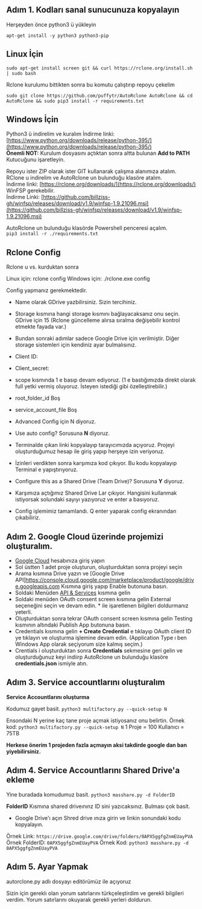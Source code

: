 Adım 1. Kodları sanal sunucunuza kopyalayın
---------------------------------
Herşeyden önce python3 ü yükleyin
```
apt-get install -y python3 python3-pip
```

**Linux İçin**
---------------------------------
```
sudo apt-get install screen git && curl https://rclone.org/install.sh | sudo bash
```
Rclone kurulumu bittikten sonra bu komutu çalıştırıp repoyu çekelim
```
sudo git clone https://github.com/puffytr/AutoRclone AutoRclone && cd AutoRclone && sudo pip3 install -r requirements.txt
```
**Windows İçin**
---------------------------------
Python3 ü indirelim ve kuralım
İndirme linki: [https://www.python.org/downloads/release/python-395/](https://www.python.org/downloads/release/python-395/)<br />
**Önemli NOT:** Kurulum dosyasını açtıktan sonra altta bulunan **Add to PATH** Kutucuğunu işaretleyin.

Repoyu ister ZIP olarak ister GIT kullanarak çalışma alanımıza atalım.<br />
RClone u indirelim ve AutoRclone un bulunduğu klasöre atalım.<br />
İndirme linki: [https://rclone.org/downloads/](https://rclone.org/downloads/)<br />
WinFSP gerekebilir.<br />
İndirme Linki: [https://github.com/billziss-gh/winfsp/releases/download/v1.9/winfsp-1.9.21096.msi](https://github.com/billziss-gh/winfsp/releases/download/v1.9/winfsp-1.9.21096.msi)<br />

AutoRclone un bulunduğu klasörde Powershell penceresi açalım.<br />
`pip3 install -r ./requirements.txt`

**Rclone Config**
---------------------------------

Rclone u vs. kurduktan sonra 

Linux için: rclone config
Windows için: ./rclone.exe config

Config yapmanız gerekmektedir.

* Name olarak GDrive yazbilirsiniz. Sizin tercihiniz.
* Storage kısmına hangi storage kısmını bağlayacaksanız onu seçin. GDrive için 15 (Rclone güncelleme alırsa sıralma değişebilir kontrol etmekte fayada var.)


* Bundan sonraki adımlar sadece Google Drive için verilmiştir. Diğer storage sistemleri için kendiniz ayar bulmalısınız.

* Client ID:
* Client_secret:
* scope kısmında 1 e basıp devam ediyoruz. (1 e bastığımızda direkt olarak full yetki vermiş oluyoruz. İsteyen istediği gibi özelleştirebilir.)
* root_folder_id Boş
* service_account_file Boş
* Advanced Config için N diyoruz.
* Use auto config? Sorusuna **N** diyoruz.
* Terminalde çıkan linki kopyalayıp tarayıcımızda açıyoruz. Projeyi oluşturduğumuz hesap ile giriş yapıp herşeye izin veriyoruz.
* İzinleri verdikten sonra karşımıza kod çıkıyor. Bu kodu kopyalayıp Terminal e yapıştırıyoruz.
* Configure this as a Shared Drive (Team Drive)? Sorusuna **Y** diyoruz.
* Karşımıza açtığımız Shared Drive Lar çıkıyor. Hangisini kullanmak istiyorsak solundaki sayıyı yazıyoruz ve enter a basıyoruz.
* Config işlemimiz tamamlandı. Q enter yaparak config ekranından çıkabiliriz.


Adım 2. Google Cloud üzerinde projemizi oluşturalım.
---------------------------------
* [Google Cloud](https://console.cloud.google.com/) hesabınıza giriş yapın
* Sol üstten 1 adet proje oluşturun, oluştuırduktan sonra projeyi seçin
* Arama kısmına Drive yazın ve [Google Drive API]https://console.cloud.google.com/marketplace/product/google/drive.googleapis.com Kısmına giriş yapıp Enable butonuna basın.
* Soldaki Menüden [API & Services](https://console.cloud.google.com/apis/dashboard) kısmına gelin
* Soldaki menüden OAuth consent screen kısmına gelin External seçeneğini seçin ve devam edin. * ile işaretlenen bilgileri doldurmanız yeterli.
* Oluşturduktan sonra tekrar OAuth consent screen kısmına gelin Testing kısmının altındaki Publish App butonuna basın.
* Credentials kısmına gelin **+ Create Credential** e tıklayıp OAuth client ID ye tıklayın ve oluşturma işlemine devam edin. (Application Type ı ben Windows App olarak seçiyorum size kalmış seçim.)
* Crentials i oluşturduktan sonra **Credentials** sekmesine geri gelin ve oluşturduğunuz keyi indiirp AutoRclone un bulunduğu klasöre **credentials.json** ismiyle atın.
 
Adım 3. Service accountlarını oluşturalım
---------------------------------

**Service Accountlarını oluşturma**

Kodumuz gayet basit.
`python3 multifactory.py --quick-setup N`

Ensondaki N yerine kaç tane proje açmak istiyosanız onu belirtin.
Örnek kod:  `python3 multifactory.py --quick-setup N`
1 Proje = 100 Kullanıcı = 75TB

**Herkese önerim 1 projeden fazla açmayın aksi takdirde google dan ban yiyebilirsiniz.**

Adım 4. Service Accountlarını Shared Drive'a ekleme
---------------------------------

Yine buradada komudumuz basit.
 `python3 masshare.py -d FolderID`

 **FolderID** Kısmına shared driveınınz ID sini yazıcaksınız. Bulması çok basit.

 * Google Drive'ı açın Shred drive ınıza girin ve linkin sonundaki kodu kopyalayın.

 Örnek Link: `https://drive.google.com/drive/folders/0APX5ggfgZnmEUayPVA`
 Örnek FolderID: `0APX5ggfgZnmEUayPVA`
 Örnek Kod: `python3 masshare.py -d 0APX5ggfgZnmEUayPVA`

 Adım 5. Ayar Yapmak
---------------------------------
autorclone.py adlı dosyayı editörümüz ile açıyoruz

Sizin için gereklı olan yorum satırlarını türkçeleştirdim ve gerekli bilgileri verdim. Yorum satırlarını okuyarak gerekli yerleri doldurun.